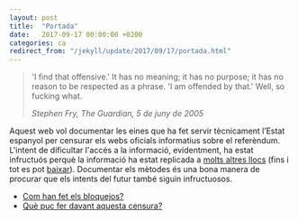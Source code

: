 ```yaml
---
layout: post
title:  "Portada"
date:   2017-09-17 00:00:00 +0200
categories: ca
redirect_from: "/jekyll/update/2017/09/17/portada.html"
---
```

> 'I find that offensive.' It has no meaning; it has no purpose; it has no reason to be respected as a phrase. 'I am offended by that.' Well, so fucking what.
>
> *Stephen Fry, The Guardian, 5 de juny de 2005*

Aquest web vol documentar les eines que ha fet servir tècnicament l’Estat espanyol per censurar els webs oficials informatius sobre el referèndum.
L'intent de dificultar l'accés a la informació, evidentment, ha estat infructuós perquè la informació ha estat replicada a [molts altres llocs](/ca/2017/09/16/copies-locals.html) (fins i tot es pot [baixar](https://github.com/GrenderG/referendum_cat_mirror/archive/master.zip)). Documentar els mètodes és una bona manera de procurar que els intents del futur també siguin infructuosos.

- [Com han fet els bloquejos?](/ca/2017/09/16/metodes.html)
- [Què puc fer davant aquesta censura?](/ca/2017/09/16/que-pots-fer.html)
